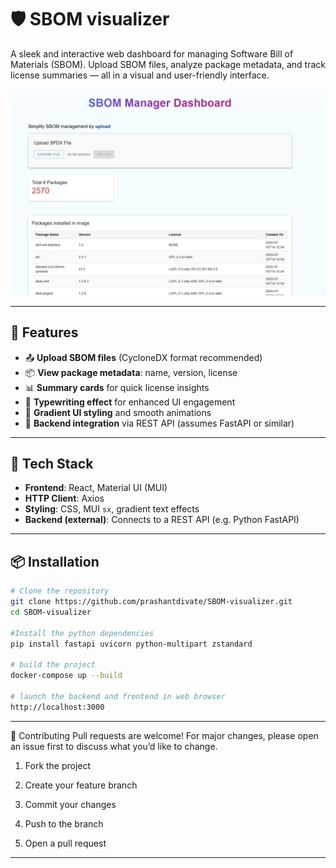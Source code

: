 # 🛡️ SBOM visualizer

A sleek and interactive web dashboard for managing Software Bill of Materials (SBOM). Upload SBOM files, analyze package metadata, and track license summaries — all in a visual and user-friendly interface.

![SBOM Dashboard ](./frontend/demo.jpg)

---

## 🚀 Features

- 📤 **Upload SBOM files** (CycloneDX format recommended)
- 📦 **View package metadata**: name, version, license
- 📊 **Summary cards** for quick license insights
- 🧠 **Typewriting effect** for enhanced UI engagement
- 🌈 **Gradient UI styling** and smooth animations
- 📁 **Backend integration** via REST API (assumes FastAPI or similar)

---

## 🧰 Tech Stack

- **Frontend**: React, Material UI (MUI)
- **HTTP Client**: Axios
- **Styling**: CSS, MUI `sx`, gradient text effects
- **Backend (external)**: Connects to a REST API (e.g. Python FastAPI)

---

## 📦 Installation

```bash
# Clone the repository
git clone https://github.com/prashantdivate/SBOM-visualizer.git
cd SBOM-visualizer

#Install the python dependencies
pip install fastapi uvicorn python-multipart zstandard

# build the project
docker-compose up --build

# launch the backend and frontend in web browser
http://localhost:3000
```
---
🤝 Contributing
Pull requests are welcome! For major changes, please open an issue first to discuss what you’d like to change.

1. Fork the project

2. Create your feature branch

3. Commit your changes

4. Push to the branch

5. Open a pull request
---
